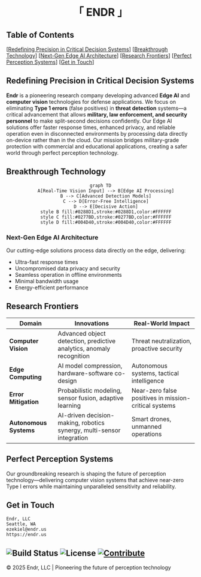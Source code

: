 <h1 align="center">「 ENDR 」</h1>

## Table of Contents
[[Redefining Precision in Critical Decision Systems](#redefining-precision-in-critical-decision-systems)]  [[Breakthrough Technology](#breakthrough-technology)]  [[Next-Gen Edge AI Architecture](#next-gen-edge-ai-architecture)]  [[Research Frontiers](#research-frontiers)]  [[Perfect Perception Systems](#perfect-perception-systems)]  [[Get in Touch](#get-in-touch)]
<!-- <div align="center">
    <picture>
        <source 
            srcset="./Endr - Logos/Background(B).png#gh-dark-mode-only"
            media="(prefers-color-scheme: dark)"
        />
        <source
            srcset="./Endr - Logos/Background(W).png#gh-light-mode-only"
            media="(prefers-color-scheme: light)"
        />
        <img 
            src="./Endr - Logos/Background(B).png#gh-light-mode-only"
            alt="Endr Logo"
            width="200"
        />
    </picture>
</div> -->

## Redefining Precision in Critical Decision Systems

**Endr** is a pioneering research company developing advanced **Edge AI** and **computer vision** technologies for defense applications. We focus on eliminating **Type 1 errors** (false positives) in **threat detection** systems—a critical advancement that allows **military, law enforcement, and security personnel** to make split-second decisions confidently. Our Edge AI solutions offer faster response times, enhanced privacy, and reliable operation even in disconnected environments by processing data directly on-device rather than in the cloud. Our mission bridges military-grade protection with commercial and educational applications, creating a safer world through perfect perception technology.

## Breakthrough Technology

<div align="center">

```mermaid
graph TD
    A[Real-Time Vision Input] --> B[Edge AI Processing]
    B --> C[Advanced Detection Models]
    C --> D[Error-Free Intelligence]
    D --> E[Decisive Action]
    style B fill:#0288D1,stroke:#0288D1,color:#FFFFFF
    style C fill:#0277BD,stroke:#0277BD,color:#FFFFFF
    style D fill:#004D40,stroke:#004D40,color:#FFFFFF
```

</div>

### Next-Gen Edge AI Architecture

Our cutting-edge solutions process data directly on the edge, delivering:

- Ultra-fast response times
- Uncompromised data privacy and security
- Seamless operation in offline environments
- Minimal bandwidth usage
- Energy-efficient performance

## Research Frontiers

| Domain | Innovations | Real-World Impact |
|--------|-------------|--------------------|
| **Computer Vision** | Advanced object detection, predictive analytics, anomaly recognition | Threat neutralization, proactive security |
| **Edge Computing** | AI model compression, hardware-software co-design | Autonomous systems, tactical intelligence |
| **Error Mitigation** | Probabilistic modeling, sensor fusion, adaptive learning | Near-zero false positives in mission-critical systems |
| **Autonomous Systems** | AI-driven decision-making, robotics synergy, multi-sensor integration | Smart drones, unmanned operations |

## Perfect Perception Systems

Our groundbreaking research is shaping the future of perception technology—delivering computer vision systems that achieve near-zero Type I errors while maintaining unparalleled sensitivity and reliability.

## Get in Touch

```
Endr, LLC
Seattle, WA
ezekiel@endr.us
https://endr.us
```
![Build Status](https://img.shields.io/badge/build-passing-brightgreen) ![License](https://img.shields.io/badge/license-MIT-blue) [![Contribute](https://img.shields.io/badge/Contribute-Click%20Here-blue)](https://github.com/endr-us)
---

© 2025 Endr, LLC | Pioneering the future of perception technology

